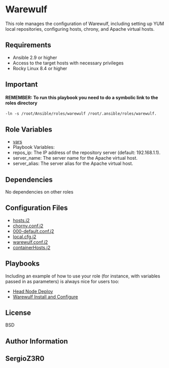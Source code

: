 Warewulf
=========

This role manages the configuration of Warewulf, including setting up YUM local repositories, configuring hosts, chrony, and Apache virtual hosts.

Requirements
------------

- Ansible 2.9 or higher
- Access to the target hosts with necessary privileges
- Rocky Linux 8.4 or higher

Important
----------
#### REMEMBER: To run this playbook you need to do a symbolic link to the roles directory

    -ln -s /root/Ansible/roles/warewulf /root/.ansible/roles/warewulf.

Role Variables
--------------

- [vars](vars/main.yml)
- Playbook Variables:
- repos_ip: The IP address of the repository server (default: 192.168.1.1).
- server_name: The server name for the Apache virtual host.
- server_alias: The server alias for the Apache virtual host.

Dependencies
------------

No dependencies on other roles

Configuration Files
------------

- [hosts.j2](confFiles/hosts.j2)
- [chorny.conf.j2](confFiles/chrony.conf.j2)
- [000-default.conf.j2](confFiles/000-default.conf.j2)
- [local.cfg.j2](confFiles/local.cfg.j2)
- [warewulf.conf.j2](confFiles/warewulf.conf.j2)
- [containerHosts.j2](confFiles/containerHosts.j2)

Playbooks
----------------

Including an example of how to use your role (for instance, with variables passed in as parameters) is always nice for users too:

- [Head Node Deploy](tests/headNodeComplete.yml)
- [Warewulf Install and Configure](tests/warewulfInstall.yml)

License
-------

BSD

Author Information
------------------

## SergioZ3R0
